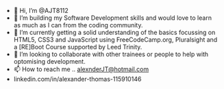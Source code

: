 - 👋 Hi, I’m @AJT8112
- 👀 I’m building my Software Development skills and would love to learn as much as I can from the coding community.
- 🌱 I’m currently getting a solid understanding of the basics focussing on HTML5, CSS3 and JavaScript using FreeCodeCamp.org, Pluralsight and a [RE]Boot Course supported by Leed Trinity.
- 💞️ I’m looking to collaborate with other trainees or people to help with optomising development.
- 📫 How to reach me .. alexnderJT@hotmail.com
- linkedin.com/in/alexander-thomas-115910146

<!---
AJT8112/AJT8112 is a ✨ special ✨ repository because its `README.md` (this file) appears on your GitHub profile.
You can click the Preview link to take a look at your changes.
--->
